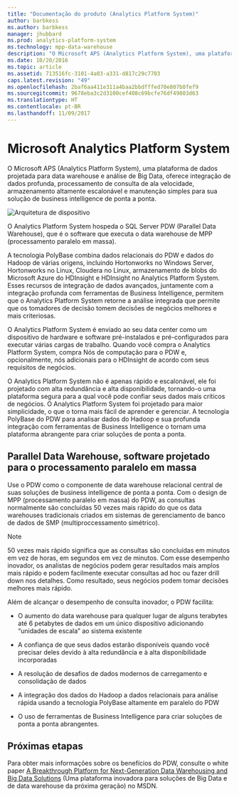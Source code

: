 ```yaml
---
title: "Documentação do produto (Analytics Platform System)"
author: barbkess
ms.author: barbkess
manager: jhubbard
ms.prod: analytics-platform-system
ms.technology: mpp-data-warehouse
description: "O Microsoft APS (Analytics Platform System), uma plataforma de dados projetada para data warehouse e análise de Big Data, oferece integração de dados profunda, processamento de consulta de ala velocidade, armazenamento altamente escalonável e manutenção simples para sua solução de business intelligence de ponta a ponta."
ms.date: 10/20/2016
ms.topic: article
ms.assetid: 713516fc-3101-4a03-a331-d817c29c7703
caps.latest.revision: "49"
ms.openlocfilehash: 2baf6aa411e311a4baa2bbdfffed70e807b0fef9
ms.sourcegitcommit: 9678eba3c2d3100cef408c69bcfe76df49803d63
ms.translationtype: HT
ms.contentlocale: pt-BR
ms.lasthandoff: 11/09/2017
---
```

# <a name="microsoft-analytics-platform-system"></a>Microsoft Analytics Platform System  
O Microsoft APS (Analytics Platform System), uma plataforma de dados projetada para data warehouse e análise de Big Data, oferece integração de dados profunda, processamento de consulta de ala velocidade, armazenamento altamente escalonável e manutenção simples para sua solução de business intelligence de ponta a ponta.  
  
![Arquitetura de dispositivo](media/architecture-high-level.png "arquitetura de dispositivo")  
  
O Analytics Platform System hospeda o SQL Server PDW (Parallel Data Warehouse), que é o software que executa o data warehouse de MPP (processamento paralelo em massa).  
  
A tecnologia PolyBase combina dados relacionais do PDW e dados do Hadoop de várias origens, incluindo Hortonworks no Windows Server, Hortonworks no Linux, Cloudera no Linux, armazenamento de blobs do Microsoft Azure do HDInsight e HDInsight no Analytics Platform System. Esses recursos de integração de dados avançados, juntamente com a integração profunda com ferramentas de Business Intelligence, permitem que o Analytics Platform System retorne a análise integrada que permite que os tomadores de decisão tomem decisões de negócios melhores e mais criteriosas.  
  
O Analytics Platform System é enviado ao seu data center como um dispositivo de hardware e software pré-instalados e pré-configurados para executar várias cargas de trabalho. Quando você compra o Analytics Platform System, compra Nós de computação para o PDW e, opcionalmente, nós adicionais para o HDInsight de acordo com seus requisitos de negócios.  
  
O Analytics Platform System não é apenas rápido e escalonável, ele foi projetado com alta redundância e alta disponibilidade, tornando-o uma plataforma segura para a qual você pode confiar seus dados mais críticos de negócios. O Analytics Platform System foi projetado para maior simplicidade, o que o torna mais fácil de aprender e gerenciar. A tecnologia PolyBase do PDW para analisar dados do Hadoop e sua profunda integração com ferramentas de Business Intelligence o tornam uma plataforma abrangente para criar soluções de ponta a ponta.  
  
  
## <a name="parallel-data-warehouse-software-designed-for-massively-parallel-processing"></a>Parallel Data Warehouse, software projetado para o processamento paralelo em massa
  
Use o PDW como o componente de data warehouse relacional central de suas soluções de business intelligence de ponta a ponta. Com o design de MPP (processamento paralelo em massa) do PDW, as consultas normalmente são concluídas 50 vezes mais rápido do que os data warehouses tradicionais criados em sistemas de gerenciamento de banco de dados de SMP (multiproccessamento simétrico).  
  
> [!NOTE]  
> 50 vezes mais rápido significa que as consultas são concluídas em minutos em vez de horas, em segundos em vez de minutos. Com esse desempenho inovador, os analistas de negócios podem gerar resultados mais amplos mais rápido e podem facilmente executar consultas ad hoc ou fazer drill down nos detalhes. Como resultado, seus negócios podem tomar decisões melhores mais rápido.  
  
Além de alcançar o desempenho de consulta inovador, o PDW facilita:  
  
-   O aumento do data warehouse para qualquer lugar de alguns terabytes até 6 petabytes de dados em um único dispositivo adicionando “unidades de escala” ao sistema existente  
  
-   A confiança de que seus dados estarão disponíveis quando você precisar deles devido à alta redundância e à alta disponibilidade incorporadas  
  
-   A resolução de desafios de dados modernos de carregamento e consolidação de dados  
  
-   A integração dos dados do Hadoop a dados relacionais para análise rápida usando a tecnologia PolyBase altamente em paralelo do PDW  
  
-   O uso de ferramentas de Business Intelligence para criar soluções de ponta a ponta abrangentes.  

## <a name="next-steps"></a>Próximas etapas

Para obter mais informações sobre os benefícios do PDW, consulte o white paper [A Breakthrough Platform for Next-Generation Data Warehousing and Big Data Solutions](http://msdn.microsoft.com/library/dn520808.aspx) (Uma plataforma inovadora para soluções de Big Data e de data warehouse da próxima geração) no MSDN.  
  

